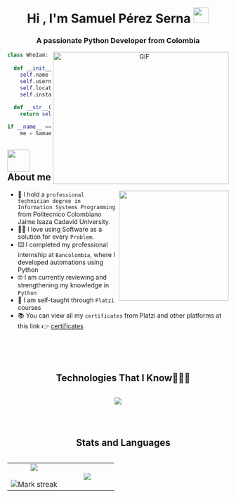 <h1 align="center"><b>Hi , I'm Samuel Pérez Serna </b><img src="https://media.giphy.com/media/hvRJCLFzcasrR4ia7z/giphy.gif" width="35"></h1>

<h3 align="center">A passionate Python Developer from Colombia</h3>

<a target="_blank" align="center">
  <img align="right" top="500" height="300" width="400" alt="GIF" src="https://media1.giphy.com/media/v1.Y2lkPTc5MGI3NjExYnN0MGhkZjg4eDhqdDN6bWdieG1pNjgzejc2eng4NTkyZ2IxN3dmaSZlcD12MV9pbnRlcm5hbF9naWZfYnlfaWQmY3Q9Zw/78XCFBGOlS6keY1Bil/giphy.gif">
</a>

```python
class WhoIam:
    
  def __init__(self):
    self.name = "Samuel Pérez Serna";
    self.username = "SamuelPerezCO";
    self.location = "Antioquia, Colombia";
    self.instagram = "@unp_soft";
  
  def __str__(self):
    return self.name

if __name__ == '__main__':
    me = SamuelPerezCO()
```

## <picture><img src = "https://github.com/7oSkaaa/7oSkaaa/blob/main/Images/about_me.gif?raw=true" width = 50px></picture> About me
<picture> <img align="right" src="https://media0.giphy.com/media/v1.Y2lkPTc5MGI3NjExNW85dXJhdmQyZ2k1eGk3aDlvdXNtanhzcWJoaXpyaDdqZ2h2bWw3dSZlcD12MV9pbnRlcm5hbF9naWZfYnlfaWQmY3Q9Zw/NaDfUq0PoLm7UAtUu1/giphy.gif" width = 250px></picture>
- 🏫 I hold a `professional technician degree in Information Systems Programming` from Politecnico Colombiano Jaime Isaza Cadavid University.
- 👨‍💻 I love using Software as a solution for every `Problem`.
- ⌨️ I completed my professional internship at `Bancolombia`, where I developed automations using Python
- 🤓 I am currently reviewing and strengthening my knowledge in `Python`
- 📝 I am self-taught through `Platzi` courses
- 📚 You can view all my `certificates` from Platzi and other platforms at this link 👉 [certificates](https://github.com/SamuelPerezCO/Certificaciones)
  
<br><br>
<div id="user-content-toc">
  <ul align="center">
    <summary><h2 style="display: inline-block">Technologies That I Know👨🏻‍💻</h2></summary>
  </ul>
</div>
<!--tech stack icons-->
<p align="center">
  <a href="https://skillicons.dev">
    <img src="https://skillicons.dev/icons?i=git,css,github,html,java,js,linux,md,mysql,postman,py,vscode&perline=14" />
  </a>
</p>

<br>

<div id="user-content-toc">
  <ul align="center">
    <summary><h2 style="display: inline-block">Stats and Languages</h2></summary>
  </ul>
</div>

<!--- stats & Trophy (start) -->
<p align="center">
  <!--- stats (start) -->
<table align="center">
<tr border="none">
<td width="50%" align="center">
  
  <img  align="center"  src="https://github-readme-stats.vercel.app/api?username=SamuelPerezCO&theme=dark&show_icons=true&count_private=true" />
  <br></br>
  <img  title="🔥 Get streak stats for your profile at git.io/streak-stats" alt="Mark streak" src="https://github-readme-streak-stats.herokuapp.com/?user=SamuelPerezCO&theme=dark&hide_border=false" /> 
</td>

<td width="50%" align="center">

  <img  align="center"  src="https://github-readme-stats.anuraghazra1.vercel.app/api/top-langs/?username=SamuelPerezCO&theme=dark&hide_border=false&no-bg=true&no-frame=true&langs_count=10"/>
  
  </td>
</tr>
</table>
<!--- stats (end) -->
